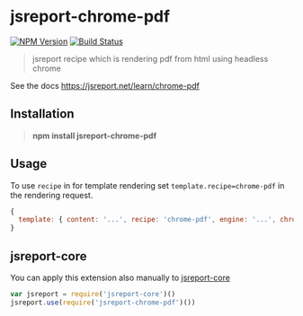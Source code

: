 # jsreport-chrome-pdf
[![NPM Version](http://img.shields.io/npm/v/jsreport-chrome-pdf.svg?style=flat-square)](https://npmjs.com/package/jsreport-chrome-pdf)
[![Build Status](https://travis-ci.org/jsreport/jsreport-chrome-pdf.png?branch=master)](https://travis-ci.org/jsreport/jsreport-chrome-pdf)

> jsreport recipe which is rendering pdf from html using headless chrome

See the docs https://jsreport.net/learn/chrome-pdf

## Installation

> **npm install jsreport-chrome-pdf**


## Usage
To use `recipe` in for template rendering set `template.recipe=chrome-pdf` in the rendering request.

```js
{
  template: { content: '...', recipe: 'chrome-pdf', engine: '...', chrome: { ... } }
}
```

## jsreport-core
You can apply this extension also manually to [jsreport-core](https://github.com/jsreport/jsreport-core)

```js
var jsreport = require('jsreport-core')()
jsreport.use(require('jsreport-chrome-pdf')())
```

